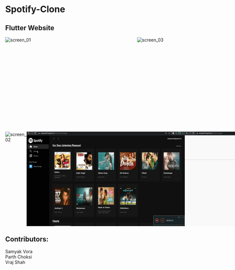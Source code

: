 # Spotify-Clone
## Flutter Website

<div style="display:flex;flex-direction:row;justify-content: space-between">
<img src="screenshots/Hover.gif" alt="screen_01" height="300" />
<img src="screenshots/LikeSong.gif" alt="screen_03" height="300" />
</div>

<div style="display:flex;flex-direction:row;justify-content: space-between">
<img src="screenshots/Responsive.gif" alt="screen_02" height="300" />
<img src="screenshots/Search.gif" alt="screen_04" height="300" />
<img src="screenshots/Signup.gif" alt="screen_04" height="300" />
</div>

## Contributors:
Samyak Vora<br />
Parth Choksi<br />
Vraj Shah
